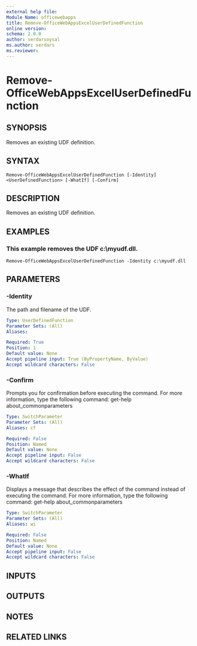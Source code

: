 ```yaml
---
external help file:
Module Name: officewebapps
title: Remove-OfficeWebAppsExcelUserDefinedFunction
online version:
schema: 2.0.0
author: serdarsoysal
ms.author: serdars
ms.reviewer:
---
```


# Remove-OfficeWebAppsExcelUserDefinedFunction

## SYNOPSIS
Removes an existing UDF definition.

## SYNTAX

```
Remove-OfficeWebAppsExcelUserDefinedFunction [-Identity] <UserDefinedFunction> [-WhatIf] [-Confirm]
```

## DESCRIPTION
Removes an existing UDF definition.

## EXAMPLES

### This example removes the UDF c:\myudf.dll.
```
Remove-OfficeWebAppsExcelUserDefinedFunction -Identity c:\myudf.dll
```

## PARAMETERS

### -Identity
The path and filename of the UDF.

```yaml
Type: UserDefinedFunction
Parameter Sets: (All)
Aliases: 

Required: True
Position: 1
Default value: None
Accept pipeline input: True (ByPropertyName, ByValue)
Accept wildcard characters: False
```

### -Confirm
Prompts you for confirmation before executing the command.
For more information, type the following command: get-help about_commonparameters

```yaml
Type: SwitchParameter
Parameter Sets: (All)
Aliases: cf

Required: False
Position: Named
Default value: None
Accept pipeline input: False
Accept wildcard characters: False
```

### -WhatIf
Displays a message that describes the effect of the command instead of executing the command.
For more information, type the following command: get-help about_commonparameters

```yaml
Type: SwitchParameter
Parameter Sets: (All)
Aliases: wi

Required: False
Position: Named
Default value: None
Accept pipeline input: False
Accept wildcard characters: False
```

## INPUTS

## OUTPUTS

## NOTES

## RELATED LINKS
